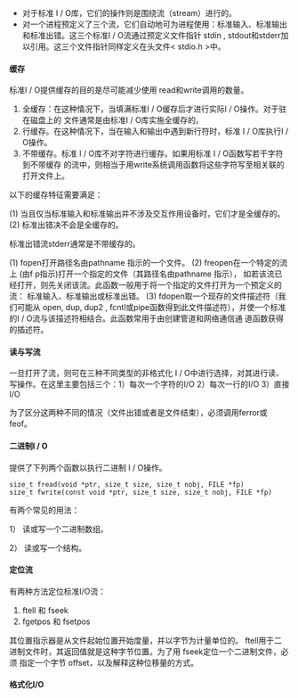* 对于标准 I / O库，它们的操作则是围绕流（stream）进行的。
* 对一个进程预定义了三个流，它们自动地可为进程使用：标准输入、标准输出和标准出错。这三个标准I / O流通过预定义文件指针 stdin , stdout和stderr加以引用。这三个文件指针同样定义在头文件< stdio.h >中。

#### 缓存

标准I / O提供缓存的目的是尽可能减少使用 read和write调用的数量。

1. 全缓存：在这种情况下，当填满标准I / O缓存后才进行实际I / O操作。对于驻在磁盘上的
   文件通常是由标准I / O库实施全缓存的。
2. 行缓存。在这种情况下，当在输入和输出中遇到新行符时，标准 I / O库执行I / O操作。
3. 不带缓存。标准 I / O库不对字符进行缓存。如果用标准 I / O函数写若干字符到不带缓存
   的流中，则相当于用write系统调用函数将这些字符写至相关联的打开文件上。

以下的缓存特征需要满足：

(1) 当且仅当标准输入和标准输出并不涉及交互作用设备时，它们才是全缓存的。
(2) 标准出错决不会是全缓存的。

标准出错流stderr通常是不带缓存的。

(1) fopen打开路径名由pathname 指示的一个文件。
(2) freopen在一个特定的流上 (由f p指示)打开一个指定的文件（其路径名由pathname 指示），
如若该流已经打开，则先关闭该流。此函数一般用于将一个指定的文件打开为一个预定义的流：
标准输入、标准输出或标准出错。
(3) fdopen取一个现存的文件描述符（我们可能从 open, dup, dup2 , fcntl或pipe函数得到此文件描述符），并使一个标准的I / O流与该描述符相结合。此函数常用于由创建管道和网络通信通
道函数获得的插述符。

#### 读与写流

一旦打开了流，则可在三种不同类型的非格式化 I / O中进行选择，对其进行读、写操作。在这里主要包括三个：1）每次一个字符的I/O  2）每次一行的I/O 3）直接I/O

为了区分这两种不同的情况（文件出错或者是文件结束），必须调用ferror或feof。

#### 二进制I / O

提供了下列两个函数以执行二进制 I / O操作。

```
size_t fread(void *ptr, size_t size, size_t nobj, FILE *fp)
size_t fwrite(const void *ptr, size_t size, size_t nobj, FILE *fp)
```

有两个常见的用法：

1） 读或写一个二进制数组。

2） 读或写一个结构。

#### 定位流

有两种方法定位标准I/O流：

1. ftell 和 fseek
2. fgetpos 和 fsetpos

其位置指示器是从文件起始位置开始度量，并以字节为计量单位的。
ftell用于二进制文件时，其返回值就是这种字节位置。为了用 fseek定位一个二进制文件，必须
指定一个字节 offset，以及解释这种位移量的方式。 

#### 格式化I/O


